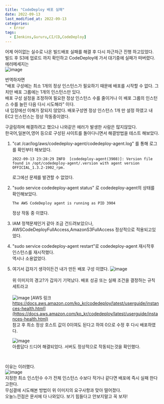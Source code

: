 ```yaml
---
title: "CodeDeploy 배포 실패"
date: 2022-09-13
last_modified_at: 2022-09-13
categories: 
  - Error
tags:
  - [Jenkins,Gururu,CI/CD,CodeDeploy]
---
```

어제 어이없는 실수로 나온 빌드배포 실패를 해결 후 다시 차근차근 진행 하고있었다.  
빌드 후 S3에 업로드 까지 확인하고 CodeDeploy에 가서 대기중에 실패가 떠버렸다.  
에러메세지는  
![image](https://user-images.githubusercontent.com/99777315/189932868-8c072490-9401-4491-819a-68f8dcc0f699.png)

번역하자면  
"배포 구성에는 최소 1개의 정상 인스턴스가 필요하기 때문에 배포를 시작할 수 없다. 그치만 배포 그룹에는 1개의 인스턴스만 있다.  
배포 구성 설정을 조정하여 필요한 정상 인스턴스 수를 줄이거나 이 배포 그룹의 인스턴스 수를 늘린 다음 다시 시도해라" 이다.  
내 입장에선 이해가 잘되지 않았다. 배포구성엔 정상 인스턴스 1개 만 설정 하였고 내 EC2 인스턴스는 정상 작동중이였다.  

구글링하며 해결하려고 했으나 나와같은 에러가 발생한 사람은 많지않았다.  
한국어,일본어,영어 등으로 구성된 사이트를 돌아다니면서 해결방법을 테스트 해보았다.  
1. "cat /car/log/aws/codedeploy-agent/codedeploy-agent.log" 를 통해 로그를 확인부터 해보았다.
	```
	2022-09-13 23:28:29 INFO  [codedeploy-agent(3908)]: Version file found in /opt/codedeploy-agent/.version with agent version OFFICIAL_1.3.2-1902_rpm.
	```
	로그에선 문제를 발견할 수 없었다.

2. "sudo service codedeploy-agent status" 로 codedeploy-agent의 상태를 확인해보았다.  
	```
	The AWS CodeDeploy agent is running as PID 3904
	```
	정상 작동 중 이였다.

3. IAM 정책문제인거 같아 조금 건드려보았으나, AWSCodeDeployFullAccess,AmazonS3FullAccess 정상적으로 적용되고있었다.  

4. "sudo service codedeploy-agent restart"로 codedeploy-agent 재시작후 인스턴스를 재시작했다.  
	역시나 소용없었다.  

5. 여기서 갑자기 생각이든건 내가 만든 배포 구성 이였다.
	![image](https://user-images.githubusercontent.com/99777315/189930392-d09295da-b484-4611-b432-6aedb04fb030.png)  
	<br>
	위 이미지의 경고?가 갑자기 기억났다. 배포 성공 또는 실패 조건을 결정하는 규칙 세트라고  
	<br>
	![image](https://user-images.githubusercontent.com/99777315/189931238-12fbb82a-48df-444a-9419-6b351f68a086.png)
	[AWS 링크 https://docs.aws.amazon.com/ko_kr/codedeploy/latest/userguide/instances-health.html](https://docs.aws.amazon.com/ko_kr/codedeploy/latest/userguide/instances-health.html)  
	참고 후 최소 정상 호스트 값이 0이여도 된다고 하여 0으로 수정 후 다시 배포하였다.  

	![image](https://user-images.githubusercontent.com/99777315/189932045-a96e23e6-6cda-4085-a3dc-7481bfccc77a.png)  
	아름답다 드디어 해결되었다. 서버도 정상적으로 작동되는것을 확인했다.

<br>

이유는 이러했다.  
![image](https://user-images.githubusercontent.com/99777315/189939442-574fd9f1-104c-48c2-980b-62d4721e0f26.png)  
지정한 최소 인스턴수 수가 전체 인스턴스 수보다 작거나 같다면 배포에 즉시 실패 한다고한다.  
무심결에 시도해본 방법이 위 이미지의 요구사항과 맞아 떨어졌다.  
오늘느낀점은 문서에 다 나와있다. 보기 힘들다고 안보지말고 꼭 보자!
